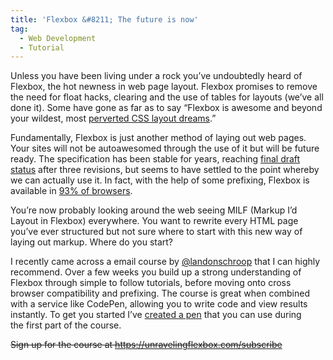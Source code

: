 ```yaml
---
title: 'Flexbox &#8211; The future is now'
tag:
  - Web Development
  - Tutorial
---
```

Unless you have been living under a rock you&#8217;ve undoubtedly heard of Flexbox, the hot newness in web page layout. Flexbox promises to remove the need for float hacks, clearing and the use of tables for layouts (we’ve all done it). Some have gone as far as to say “Flexbox is awesome and beyond your wildest, most [perverted CSS layout dreams](http://blog.karenmenezes.com/2014/apr/13/floats-inline-block-or-display-table-or-flexbox/).”

Fundamentally, Flexbox is just another method of laying out web pages. Your sites will not be autoawesomed through the use of it but will be future ready. The specification has been stable for years, reaching [final draft status](http://www.w3.org/TR/css-flexbox-1/) after three revisions, but seems to have settled to the point whereby we can actually use it. In fact, with the help of some prefixing, Flexbox is available in [93% of browsers](http://caniuse.com/#feat=flexbox).

You’re now probably looking around the web seeing MILF (Markup I’d Layout in Flexbox) everywhere. You want to rewrite every HTML page you’ve ever structured but not sure where to start with this new way of laying out markup. Where do you start?

I recently came across a email course by [@landonschroop](https://twitter.com/landonschropp) that I can highly recommend. Over a few weeks you build up a strong understanding of Flexbox through simple to follow tutorials, before moving onto cross browser compatibility and prefixing. The course is great when combined with a service like CodePen, allowing you to write code and view results instantly. To get you started I’ve [created a pen](http://codepen.io/tonyedwardspz/pen/VLrado) that you can use during the first part of the course.

~~Sign up for the course at https://unravelingflexbox.com/subscribe~~
